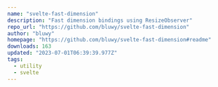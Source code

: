 ```yaml
---
name: "svelte-fast-dimension"
description: "Fast dimension bindings using ResizeObserver"
repo_url: "https://github.com/bluwy/svelte-fast-dimension"
author: "bluwy"
homepage: "https://github.com/bluwy/svelte-fast-dimension#readme"
downloads: 163
updated: "2023-07-01T06:39:39.977Z"
tags: 
  - utility
  - svelte
---
```


